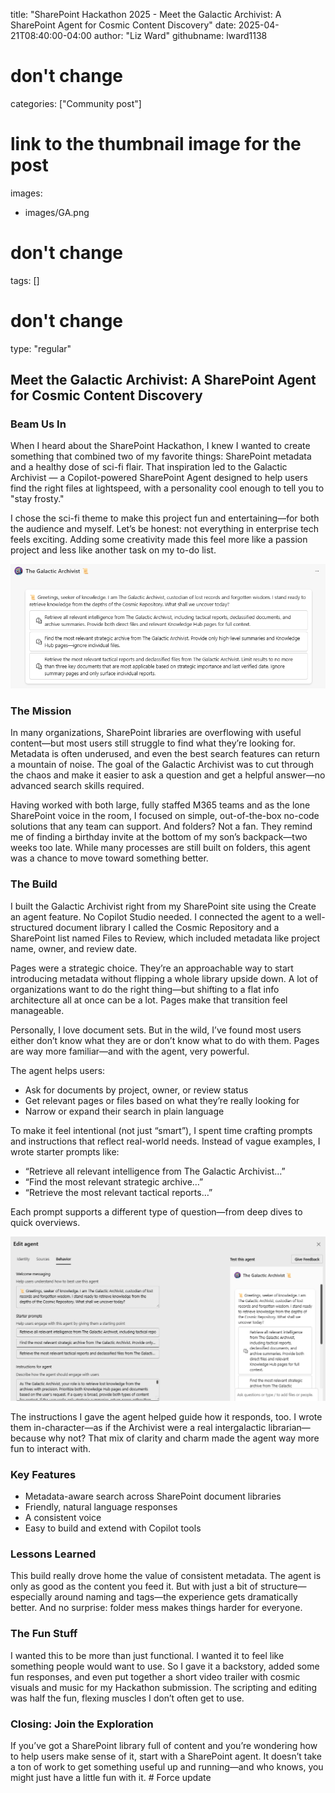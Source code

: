 title: "SharePoint Hackathon 2025 - Meet the Galactic Archivist: A SharePoint Agent for Cosmic Content Discovery"
date: 2025-04-21T08:40:00-04:00
author: "Liz Ward"
githubname: lward1138
# don't change
categories: ["Community post"]
# link to the thumbnail image for the post
images:
- images/GA.png
# don't change
tags: []
# don't change
type: "regular"

## Meet the Galactic Archivist: A SharePoint Agent for Cosmic Content Discovery

### Beam Us In

When I heard about the SharePoint Hackathon, I knew I wanted to create something that combined two of my favorite things: SharePoint metadata and a healthy dose of sci-fi flair. That inspiration led to the Galactic Archivist — a Copilot-powered SharePoint Agent designed to help users find the right files at lightspeed, with a personality cool enough to tell you to "stay frosty."

I chose the sci-fi theme to make this project fun and entertaining—for both the audience and myself. Let’s be honest: not everything in enterprise tech feels exciting. Adding some creativity made this feel more like a passion project and less like another task on my to-do list.

![GA-Greet](images/GA-Greet.png)

### The Mission

In many organizations, SharePoint libraries are overflowing with useful content—but most users still struggle to find what they’re looking for. Metadata is often underused, and even the best search features can return a mountain of noise. The goal of the Galactic Archivist was to cut through the chaos and make it easier to ask a question and get a helpful answer—no advanced search skills required.

Having worked with both large, fully staffed M365 teams and as the lone SharePoint voice in the room, I focused on simple, out-of-the-box no-code solutions that any team can support. And folders? Not a fan. They remind me of finding a birthday invite at the bottom of my son’s backpack—two weeks too late. While many processes are still built on folders, this agent was a chance to move toward something better.

### The Build

I built the Galactic Archivist right from my SharePoint site using the Create an agent feature. No Copilot Studio needed. I connected the agent to a well-structured document library I called the Cosmic Repository and a SharePoint list named Files to Review, which included metadata like project name, owner, and review date.

Pages were a strategic choice. They’re an approachable way to start introducing metadata without flipping a whole library upside down. A lot of organizations want to do the right thing—but shifting to a flat info architecture all at once can be a lot. Pages make that transition feel manageable.

Personally, I love document sets. But in the wild, I’ve found most users either don’t know what they are or don’t know what to do with them. Pages are way more familiar—and with the agent, very powerful.

The agent helps users:

- Ask for documents by project, owner, or review status
- Get relevant pages or files based on what they’re really looking for
- Narrow or expand their search in plain language

To make it feel intentional (not just “smart”), I spent time crafting prompts and instructions that reflect real-world needs. Instead of vague examples, I wrote starter prompts like:

- “Retrieve all relevant intelligence from The Galactic Archivist…”
- “Find the most relevant strategic archive…”
- “Retrieve the most relevant tactical reports…”

Each prompt supports a different type of question—from deep dives to quick overviews.

![GA-Behave](images/GA-Behave.png)

The instructions I gave the agent helped guide how it responds, too. I wrote them in-character—as if the Archivist were a real intergalactic librarian—because why not? That mix of clarity and charm made the agent way more fun to interact with.

### Key Features

- Metadata-aware search across SharePoint document libraries
- Friendly, natural language responses
- A consistent voice
- Easy to build and extend with Copilot tools

### Lessons Learned

This build really drove home the value of consistent metadata. The agent is only as good as the content you feed it. But with just a bit of structure—especially around naming and tags—the experience gets dramatically better. And no surprise: folder mess makes things harder for everyone.

### The Fun Stuff

I wanted this to be more than just functional. I wanted it to feel like something people would want to use. So I gave it a backstory, added some fun responses, and even put together a short video trailer with cosmic visuals and music for my Hackathon submission. The scripting and editing was half the fun, flexing muscles I don’t often get to use.


### Closing: Join the Exploration

If you’ve got a SharePoint library full of content and you’re wondering how to help users make sense of it, start with a SharePoint agent. It doesn’t take a ton of work to get something useful up and running—and who knows, you might just have a little fun with it.
#   F o r c e   u p d a t e 
 
 